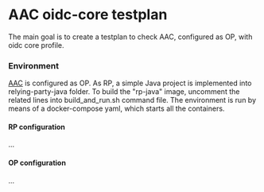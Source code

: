# AAC oidc-core testplan

The main goal is to create a testplan to check AAC, configured as OP, with oidc core profile.

### Environment

[AAC](https://github.com/scc-digitalhub/AAC) is configured as OP.
As RP, a simple Java project is implemented into relying-party-java folder. To build the "rp-java" image, uncomment the related lines into build_and_run.sh command file.
The environment is run by means of a docker-compose yaml, which starts all the containers.

#### RP configuration

...

#### OP configuration

...

